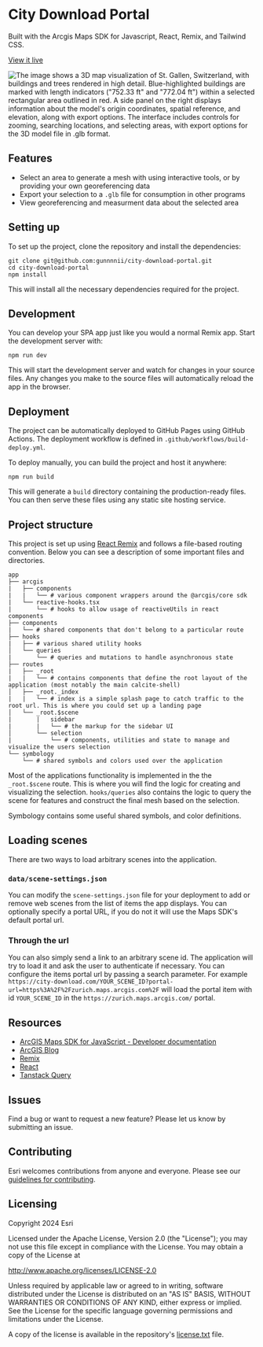 # City Download Portal

Built with the Arcgis Maps SDK for Javascript, React, Remix, and Tailwind CSS.

[View it live](https://esri.github.io/city-download-portal/)

![The image shows a 3D map visualization of St. Gallen, Switzerland, with buildings and trees rendered in high detail. Blue-highlighted buildings are marked with length indicators ("752.33 ft" and "772.04 ft") within a selected rectangular area outlined in red. A side panel on the right displays information about the model's origin coordinates, spatial reference, and elevation, along with export options. The interface includes controls for zooming, searching locations, and selecting areas, with export options for the 3D model file in .glb format.](https://github.com/user-attachments/assets/15cb1550-4854-4853-8a66-6a995142efcd)

## Features

- Select an area to generate a mesh with using interactive tools, or by providing your own georeferencing data
- Export your selection to a `.glb` file for consumption in other programs
- View georeferencing and measurment data about the selected area

## Setting up

To set up the project, clone the repository and install the dependencies:

```shell
git clone git@github.com:gunnnnii/city-download-portal.git
cd city-download-portal
npm install
```

This will install all the necessary dependencies required for the project.

## Development

You can develop your SPA app just like you would a normal Remix app. Start the development server with:

```shell
npm run dev
```

This will start the development server and watch for changes in your source files. Any changes you make to the source files will automatically reload the app in the browser.

## Deployment

The project can be automatically deployed to GitHub Pages using GitHub Actions. The deployment workflow is defined in `.github/workflows/build-deploy.yml`.

To deploy manually, you can build the project and host it anywhere:

```shell
npm run build
```

This will generate a `build` directory containing the production-ready files. You can then serve these files using any static site hosting service.

## Project structure

This project is set up using [React Remix](https://remix.run/) and follows a file-based routing convention. Below you can see a description of some important files and directories.

```
app
├── arcgis
|   ├── components
|   |   └── # various component wrappers around the @arcgis/core sdk
|   └── reactive-hooks.tsx
|       └── # hooks to allow usage of reactiveUtils in react components
├── components
|   └── # shared components that don't belong to a particular route
├── hooks
|   ├── # various shared utility hooks
│   └── queries
|       └── # queries and mutations to handle asynchronous state
├── routes
|   ├── _root
|   |   └── # contains components that define the root layout of the application (most notably the main calcite-shell)
│   ├── _root._index
|   |   └── # index is a simple splash page to catch traffic to the root url. This is where you could set up a landing page
│   └── _root.$scene
|       |   sidebar
|       |   └── # the markup for the sidebar UI
│       └── selection
|           └── # components, utilities and state to manage and visualize the users selection
└── symbology
    └── # shared symbols and colors used over the application
```

Most of the applications functionality is implemented in the the `_root.$scene` route. This is where you will find the logic for creating and visualizing the selection. `hooks/queries` also contains the logic to query the scene for features and construct the final mesh based on the selection.

Symbology contains some useful shared symbols, and color definitions.

## Loading scenes

There are two ways to load arbitrary scenes into the application.

### `data/scene-settings.json`

You can modify the `scene-settings.json` file for your deployment to add or remove web scenes from the list of items the app displays. You can optionally specify a portal URL, if you do not it will use the Maps SDK's default portal url.

### Through the url

You can also simply send a link to an arbitrary scene id. The application will try to load it and ask the user to authenticate if necessary. You can configure the items portal url by passing a search parameter. For example `https://city-download.com/YOUR_SCENE_ID?portal-url=https%3A%2F%2Fzurich.maps.arcgis.com%2F` will load the portal item with id `YOUR_SCENE_ID` in the `https://zurich.maps.arcgis.com/` portal.

## Resources

- [ArcGIS Maps SDK for JavaScript - Developer documentation](https://developers.arcgis.com/javascript/latest/)
- [ArcGIS Blog](http://blogs.esri.com/esri/arcgis/)
- [Remix](https://remix.run/)
- [React](https://react.dev/)
- [Tanstack Query](https://tanstack.com/query/latest)

## Issues

Find a bug or want to request a new feature? Please let us know by submitting an issue.

## Contributing

Esri welcomes contributions from anyone and everyone. Please see our [guidelines for contributing](https://github.com/esri/contributing).

## Licensing

Copyright 2024 Esri

Licensed under the Apache License, Version 2.0 (the "License");
you may not use this file except in compliance with the License.
You may obtain a copy of the License at

http://www.apache.org/licenses/LICENSE-2.0

Unless required by applicable law or agreed to in writing, software
distributed under the License is distributed on an "AS IS" BASIS,
WITHOUT WARRANTIES OR CONDITIONS OF ANY KIND, either express or implied.
See the License for the specific language governing permissions and
limitations under the License.

A copy of the license is available in the repository's [license.txt](./LICENSE.txt) file.
